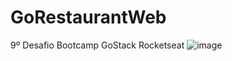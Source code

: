 # GoRestaurantWeb
9º Desafio Bootcamp GoStack Rocketseat
 ![image](https://user-images.githubusercontent.com/42679820/113487906-15181280-9491-11eb-887e-a46fe6797522.png)

